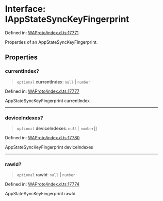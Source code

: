 # Interface: IAppStateSyncKeyFingerprint

Defined in: [WAProto/index.d.ts:17771](https://github.com/Fokusdotid/Baileys/blob/58a03b5a49cf326e1050515994499cb0bb76662f/WAProto/index.d.ts#L17771)

Properties of an AppStateSyncKeyFingerprint.

## Properties

### currentIndex?

> `optional` **currentIndex**: `null` \| `number`

Defined in: [WAProto/index.d.ts:17777](https://github.com/Fokusdotid/Baileys/blob/58a03b5a49cf326e1050515994499cb0bb76662f/WAProto/index.d.ts#L17777)

AppStateSyncKeyFingerprint currentIndex

***

### deviceIndexes?

> `optional` **deviceIndexes**: `null` \| `number`[]

Defined in: [WAProto/index.d.ts:17780](https://github.com/Fokusdotid/Baileys/blob/58a03b5a49cf326e1050515994499cb0bb76662f/WAProto/index.d.ts#L17780)

AppStateSyncKeyFingerprint deviceIndexes

***

### rawId?

> `optional` **rawId**: `null` \| `number`

Defined in: [WAProto/index.d.ts:17774](https://github.com/Fokusdotid/Baileys/blob/58a03b5a49cf326e1050515994499cb0bb76662f/WAProto/index.d.ts#L17774)

AppStateSyncKeyFingerprint rawId
